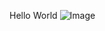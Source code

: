 Hello World
![Image](https://www.elegantthemes.com/blog/wp-content/uploads/2020/08/hello-world.png)
